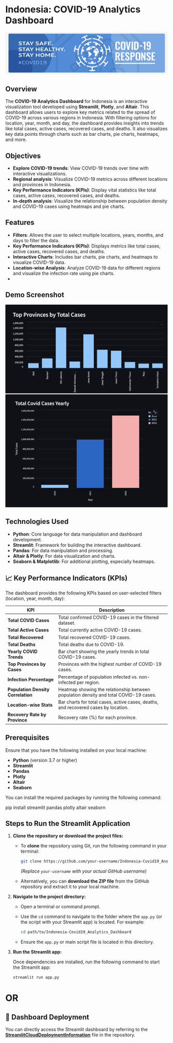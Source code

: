   # Indonesia: COVID-19 Analytics Dashboard
![Alt Text](Covid.png)

## Overview
The **COVID-19 Analytics Dashboard** for Indonesia is an interactive visualization tool developed using **Streamlit**, **Plotly**, and **Altair**. This dashboard allows users to explore key metrics related to the spread of COVID-19 across various regions in Indonesia. With filtering options for location, year, month, and day, the dashboard provides insights into trends like total cases, active cases, recovered cases, and deaths. It also visualizes key data points through charts such as bar charts, pie charts, heatmaps, and more.

## Objectives
- **Explore COVID-19 trends**: View COVID-19 trends over time with interactive visualizations.
- **Regional analysis**: Visualize COVID-19 metrics across different locations and provinces in Indonesia.
- **Key Performance Indicators (KPIs)**: Display vital statistics like total cases, active cases, recovered cases, and deaths.
- **In-depth analysis**: Visualize the relationship between population density and COVID-19 cases using heatmaps and pie charts.

## Features
- **Filters**: Allows the user to select multiple locations, years, months, and days to filter the data.
- **Key Performance Indicators (KPIs)**: Displays metrics like total cases, active cases, recovered cases, and deaths.
- **Interactive Charts**: Includes bar charts, pie charts, and heatmaps to visualize COVID-19 data.
- **Location-wise Analysis**: Analyze COVID-19 data for different regions and visualize the infection rate using pie charts.
- 
## Demo Screenshot
![Dashboard Screenshot](Top_Covid_Case_Provinces.png)
![Dashboard Screenshot](Yearly_Covid_Trends.png)
## Technologies Used

- **Python**: Core language for data manipulation and dashboard development.
- **Streamlit**: Framework for building the interactive dashboard.
- **Pandas**: For data manipulation and processing.
- **Altair & Plotly**: For data visualization and charts.
- **Seaborn & Matplotlib**: For additional plotting, especially heatmaps.
## 📈 Key Performance Indicators (KPIs)

The dashboard provides the following KPIs based on user-selected filters (location, year, month, day):

| **KPI**                   | **Description**                                               |
|---------------------------|---------------------------------------------------------------|
| **Total COVID Cases**      | Total confirmed COVID-19 cases in the filtered dataset.       |
| **Total Active Cases**     | Total currently active COVID-19 cases.                       |
| **Total Recovered**        | Total recovered COVID-19 cases.                              |
| **Total Deaths**           | Total deaths due to COVID-19.                                |
| **Yearly COVID Trends**    | Bar chart showing the yearly trends in total COVID-19 cases. |
| **Top Provinces by Cases** | Provinces with the highest number of COVID-19 cases.         |
| **Infection Percentage**   | Percentage of population infected vs. non-infected per region. |
| **Population Density Correlation** | Heatmap showing the relationship between population density and total COVID-19 cases. |
| **Location-wise Stats**    | Bar charts for total cases, active cases, deaths, and recovered cases by location. |
| **Recovery Rate by Province** | Recovery rate (%) for each province.                      |
## Prerequisites
Ensure that you have the following installed on your local machine:
- **Python** (version 3.7 or higher)
- **Streamlit**
- **Pandas**
- **Plotly**
- **Altair**
- **Seaborn**

You can install the required packages by running the following command:

pip install streamlit pandas plotly altair seaborn


## Steps to Run the Streamlit Application

1. **Clone the repository or download the project files:**

   - To **clone** the repository using Git, run the following command in your terminal:
     ```bash
     git clone https://github.com/your-username/Indonesia-Covid19_Analytics_Dashboard.git
     ```
     *(Replace `your-username` with your actual GitHub username)*

   - Alternatively, you can **download the ZIP file** from the GitHub repository and extract it to your local machine.

2. **Navigate to the project directory:**

   - Open a terminal or command prompt.
   - Use the `cd` command to navigate to the folder where the `app.py` (or the script with your Streamlit app) is located. For example:
     ```bash
     cd path/to/Indonesia-Covid19_Analytics_Dashboard
     ```

   - Ensure the `app.py` or main script file is located in this directory.

4. **Run the Streamlit app:**

   Once dependencies are installed, run the following command to start the Streamlit app:
   ```bash
   streamlit run app.py
# OR
## 🚀 Dashboard Deployment

You can directly access the Streamlit dashboard by referring to the **[StreamlitCloudDeploymentInformation](StreamlitCloudDeploymentInformation)** file in the repository.



